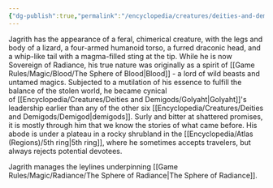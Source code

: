 ```yaml
---
{"dg-publish":true,"permalink":"/encyclopedia/creatures/deities-and-demigods/jagrith/"}
---
```


Jagrith has the appearance of a feral, chimerical creature, with the legs and body of a lizard, a four-armed humanoid torso, a furred draconic head, and a whip-like tail with a magma-filled sting at the tip. While he is now Sovereign of Radiance, his true nature was originally as a spirit of [[Game Rules/Magic/Blood/The Sphere of Blood\|Blood]] - a lord of wild beasts and untamed magics. Subjected to a mutilation of his essence to fulfill the balance of the stolen world, he became cynical of [[Encyclopedia/Creatures/Deities and Demigods/Golyaht\|Golyaht]]'s leadership earlier than any of the other six [[Encyclopedia/Creatures/Deities and Demigods/Demigod\|demigods]]. Surly and bitter at shattered promises, it is mostly through him that we know the stories of what came before. His abode is under a plateau in a rocky shrubland in the [[Encyclopedia/Atlas (Regions)/5th ring\|5th ring]], where he sometimes accepts travelers, but always rejects potential devotees.

Jagrith manages the leylines underpinning [[Game Rules/Magic/Radiance/The Sphere of Radiance\|The Sphere of Radiance]].
